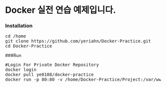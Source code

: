 # Docker 실전 연습 예제입니다.
### Installation
<pre>
cd /home
git clone https://github.com/yeriahn/Docker-Practice.git
cd Docker-Practice
</pre>
###Run
<pre>
#Login For Private Docker Repository
docker login
docker pull ye0108/docker-practice
docker run -p 80:80 -v /home/Docker-Practice/Project:/var/www/html docker-practice
</pre>
